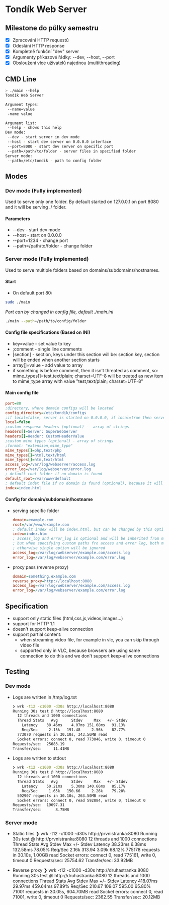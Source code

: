 # Tondík Web Server

## Milestone do půlky semestru
- [x] Zpracování HTTP requestů
- [x] Odeslání HTTP response
- [x] Kompletně funkční "dev" server 
- [x] Argumenty příkazové řádky: --dev, --host, --port
- [x] Obsloužení více uživatelů najednou (multithreading)

## CMD Line

```BASH
> ./main --help
Tondík Web Server

Argument types:
 --name=value
 -name value

Argument list:
 --help - shows this help
Dev mode:
 --dev - start server in dev mode
 --host - start dev server on 0.0.0.0 interface
 --port=8080 - start dev server on specific port
 --path=/path/to/folder - server files in specified folder
Server mode:
 --path=/etc/tondik - path to config folder
```

## Modes
### Dev mode (Fully implemented)
Used to serve only one folder. By default started on 127.0.0.1 on port 8080 and it will be serving ./ folder. 

#### Parameters
- --dev - start dev mode
- --host - start on 0.0.0.0
- --port=1234 - change port
- --path=/path/to/folder - change folder

### Server mode (Fully implemented)
Used to serve multiple folders based on domains/subdomains/hostnames.

#### Start
- On default port 80:
```BASH
sudo ./main
```
*Port can by changed in config file, default ./main.ini*

```BASH
./main --path=/path/to/config/folder
```

#### Config file specifications (Based on INI)
- key=value - set value to key
- ;comment - single line comments
- [section] - section, keys under this section will be: section.key, section will be ended when another section starts
- array[]=value - add value to array
- if something is before comment, then it isn't threated as comment, so: 
mime_types[]=test,text/plain; charset=UTF-8
will be treated as new item to mime_type array with value "test,text/plain; charset=UTF-8"

#### Main config file
```INI
port=80
;directory, where domain configs will be located
config_directory=/etc/tondik/configs
;if local=false, server is started on 0.0.0.0, if local=true then server is started on 127.0.0.1 (optional) - default value false
local=false
;custom response headers (optional) -  array of strings
headers[]=Server: SuperWebServer
headers[]=Header: CustomHeaderValue
;custom mime types (optional) - array of strings
;format: "extension,mime_type"
mime_types[]=php,text/php
mime_types[]=html,text/html
mime_types[]=htm,text/html
access_log=/var/log/webserver/access.log
error_log=/var/log/webserver/error.log
; default root folder if no domain is found
default_root=/var/www/default
; default index file if no domain is found (optional), because it will use index.html by default
index=index.html
```

#### Config for domain/subdomain/hostname
- serving specific folder
    ```INI
    domain=example.com
    root=/var/www/example.com
    ; default index will be index.html, but can be changed by this option
    index=index.htm
    ; access_log and error_log is optional and will be inherited from main config
    ; but when specifying custom paths fro access and error log, both must be set
    ; otherwise single option will be ignored
    access_log=/var/log/webserver/example.com/access.log
    error_log=/var/log/webserver/example.com/error.log
    ```
- proxy pass (reverse proxy)
    ```INI
    domain=something.example.com
    reverse_proxy=http://localhost:8080
    access_log=/var/log/webserver/example.com/access.log
    error_log=/var/log/webserver/example.com/error.log
    ```

## Specification
- support only static files (html,css,js,videos,images...)
- support for HTTP 1.1
- doesn't support keep-alive connection
- support partial content:
    - when streaming video file, for example in vlc, you can skip through video file
    - supported only in VLC, because browsers are using same connection to do this and we don't support keep-alive connections

## Testing
### Dev mode
- Logs are written in /tmp/log.txt
    ```BASH
    ❯ wrk -t12 -c1000 -d30s http://localhost:8080
    Running 30s test @ http://localhost:8080
      12 threads and 1000 connections
      Thread Stats   Avg      Stdev     Max   +/- Stdev
        Latency    38.46ms    4.07ms 151.68ms   91.13%
        Req/Sec     2.15k   191.48     2.56k    82.77%
      773070 requests in 30.10s, 343.56MB read
      Socket errors: connect 0, read 773046, write 0, timeout 0
    Requests/sec:  25683.19
    Transfer/sec:     11.41MB
    ```
- Logs are written to stdout
    ```BASH
    ❯ wrk -t12 -c1000 -d30s http://localhost:8080
    Running 30s test @ http://localhost:8080
      12 threads and 1000 connections
      Thread Stats   Avg      Stdev     Max   +/- Stdev
        Latency    50.21ms    5.30ms 140.66ms   85.17%
        Req/Sec     1.65k   150.66     2.26k    79.20%
      592907 requests in 30.10s, 263.50MB read
      Socket errors: connect 0, read 592884, write 0, timeout 0
    Requests/sec:  19697.31
    Transfer/sec:      8.75MB
    ```
### Server mode

- Static files
❯ wrk -t12 -c1000 -d30s http://prvnistranka:8080
Running 30s test @ http://prvnistranka:8080
  12 threads and 1000 connections
  Thread Stats   Avg      Stdev     Max   +/- Stdev
    Latency    38.23ms    6.38ms 132.58ms   78.05%
    Req/Sec     2.16k   313.94     3.09k    68.12%
  775178 requests in 30.10s, 1.00GB read
  Socket errors: connect 0, read 775161, write 0, timeout 0
Requests/sec:  25754.62
Transfer/sec:     33.92MB

- Reverse proxy
❯ wrk -t12 -c1000 -d30s http://druhastranka:8080
Running 30s test @ http://druhastranka:8080
  12 threads and 1000 connections
  Thread Stats   Avg      Stdev     Max   +/- Stdev
    Latency   418.07ms   29.97ms 459.64ms   97.89%
    Req/Sec   210.67    109.07   595.00     65.80%
  71001 requests in 30.05s, 604.70MB read
  Socket errors: connect 0, read 71001, write 0, timeout 0
Requests/sec:   2362.55
Transfer/sec:     20.12MB